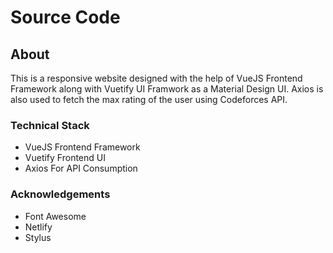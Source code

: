 # Source Code

## About
This is a responsive website designed with the help of VueJS Frontend Framework along with Vuetify UI Framwork as a Material Design UI. Axios is also used to fetch the max rating of the user using Codeforces API.

### Technical Stack
- VueJS Frontend Framework
- Vuetify Frontend UI 
- Axios For API Consumption

### Acknowledgements
- Font Awesome
- Netlify
- Stylus
